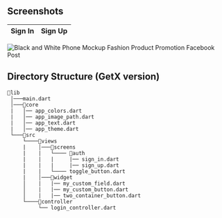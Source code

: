 ## Screenshots 

   Sign In  |  Sign Up    
:----------:|:---------:
![Black and White Phone Mockup Fashion Product Promotion Facebook Post](https://github.com/user-attachments/assets/3c19b427-0582-4884-91a9-619872073f01)


## Directory Structure (GetX version)
```
📂lib
 │───main.dart  
 │───📂core  
 |   │── app_colors.dart
 |   │── app_image_path.dart
 |   │── app_text.dart
 |   │── app_theme.dart
 └───📂src
     └────📂views
     |    │───📂screens
     |    |   └──── 📂auth
     |    |   |     |── sign_in.dart
     |    |   |     |── sign_up.dart
     |    |   └──── toggle_button.dart
     |    │───📂widget
     │    |   |── my_custom_field.dart
     │    |   |── my_custom_button.dart
     │    |   |── two_container_button.dart
     └────📂controller
          └── login_controller.dart


